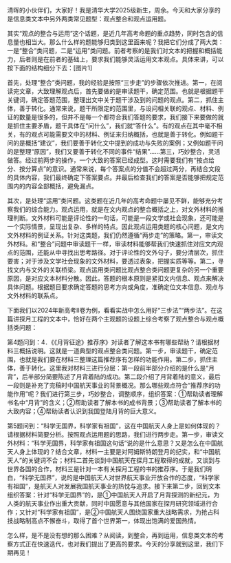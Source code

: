 清晖的小伙伴们，大家好！我是清华大学2025级新生，周余。今天和大家分享的是信息类文本中另外两类常见题型：观点整合和观点运用题。

其实“观点的整合与运用”这个话题，是近几年高考命题的重点趋势，同时包含的信息量也相当大。那么什么样的题能够归类到这里面来呢？我把它们分成了两大类：一是“整合”类问题，二是“运用”类问题。前者考察的是我们对文本的把握和概括能力，后者则是在前者的基础上，要求我们能够灵活运用文本观点。具体来讲，可以按下面的结构细分下去：[图片1]

首先，处理“整合”类问题，我的经验是按照“三步走”的步骤依次推进。第一，在阅读完文章，大致理解观点后，首先要做的是审读题干，确定范围。也就是根据题干关键词，确定答题范围，整理出文中关于题干涉及到的问题的观点。第二，抓住主体，善于转化。通常来说，题干所限定的范围里，与设问相关联的观点、材料、例证的数量是很多的，但并不是每一个都符合我们答题的要求，我们接下来要做的就是抓住主要矛盾，题干具体在“问什么”，我们就“答什么”。有的观点在其中毫不相关，有的观点可能需要文中的材料、例证来归纳概括，也就是善于转化。例如题干问的是概括“建议”，我们要善于转化文中提到的成功与失败的案例；又例如题干问的是整理“原因”，我们又要善于转化不同的事件“结果”……第三，巧妙整合，灵活做答。经过前两步的操作，一个大致的答案已经成型。这时需要我们有“按点给分、按分算点”的意识。通常来说，每个答案点的分值不会超过两分，再结合文段的具体内容，我们最终确定下答案要点。并最后检查我们的答案是否能够把规定范围内的内容全部概括，避免漏点。

其次，是处理“运用”类问题。这类题在近几年的高考命题中屡见不鲜，能够充分考察我们的综合能力。观点运用，就是在文内观点的整合概括之上，对文外材料的推理判断。文外材料可能是评论性的一句话，可能是一段文学或社会现象，还可能是一个实际情景，呈现出复杂、多样的特点。因此观点运用类题的核心问题，是文内文外材料的例证关系。针对这类题，我们仍然遵循“两步走”的策略。第一，审读文外材料。和“整合”问题中审读题干一样，审读材料能够帮我们快速抓住对应文内观点的范围，还能从中寻找出思考路径。对于评论性的文外句子，要分清层次，抓住要害；对于涉及文学社会现象的文外材料，要透过表象，把握实质等等。第二，寻找文内与文外的关联桥梁。观点运用类问题比观点整合类问题更复杂的另一个重要原因，是对应文本材料分散。因此，答题的根本原则是紧扣文内信息、观点来解决具体问题。根据题目要求确定答题的思考方向或角度，准确定位文本信息、观点与文外材料的联系点。

下面我们以2024年新高考II卷为例，看看实战中怎么用好“三步法”“两步法”。在这篇讲探月工程的文本中，恰好在两个主观题的设题上综合考察了观点整合与观点概括类问题：

第4题问到：4．《《月背征途》推荐序》对读者了解这本书有哪些帮助？请根据材料三概括说明。这就是一道典型的观点整合类问题。第一步，审读题干，确定范围，也就是我们要在材料三整理这篇推荐序有怎样的功能作用。第二步，抓住主体，善于转化。这里我对材料三进行分层：第一段前半部分介绍的是什么是“月背”，后半部分简要陈述了月背着陆的成功。第二段介绍了月背着陆的意义，最后一段则是补充了完稿时中国航天事业的背景概况。那么哪些观点符合“推荐序的功能作用”呢？我们进行第三步，巧妙整合，调整顺序，组织答案：①帮助读者理解书名中“月背”的含义；②帮助读者了解本书的成书背景；③帮助读者了解本书的大致内容；④帮助读者认识到我国登陆月背的巨大意义。

第5题问到：“科学无国界，科学家有祖国”，这在中国航天人身上是如何体现的？请根据材料简要分析。按照观点运用题的思路，我们进行两步走。第一步，审读文外材料：“科学无国界，科学家有祖国这句话”说的是什么意思？又是怎么在中国航天人身上体现的？结合文章，材料一主要是对阿姆斯特朗登月的纪实，和“中国航天人”的关键词不合；材料二首先谈到中国航天在探月工程取得的成就，又谈到与世界各国的合作，材料三是针对一本有关探月工程的书的推荐序。于是我们明白，“科学无国界”，说的是中国航天人对世界航天事业开放合作的态度，“科学家有祖国”，是航天人对发展我国航天事业的热忱与追求。接下来第二步，回到文本组织答案：针对“科学无国界”的，是①中国航天人开启了月背探测的新纪元，为人类的航天事业作出重大贡献，同时中国愿意与其他国家在探月研究领域进行合作；又针对“科学家有祖国”，是②中国航天人围绕国家重大战略需求，为抢占科技战略制高点不懈奋斗，取得了首个世界第一，体现出饱满的爱国热情。

怎么样，是不是没有想的那么困难？从阅读，到整合，再到运用，信息类文本的考察方式正在快速迭代，也对我们提出了更高的要求。今天的分享就到这里，我们下期再见！